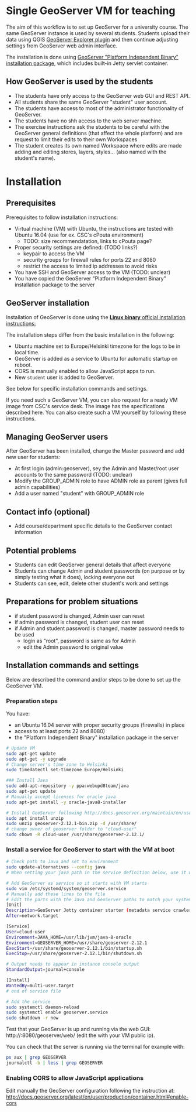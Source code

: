 # Single GeoServer VM for teaching
The aim of this workflow is to set up GeoServer for a university course. The same GeoServer instance is used by several students. Students upload their data using QGIS [GeoServer Explorer plugin](https://plugins.qgis.org/plugins/geoserverexplorer/) and then continue adjusting settings from GeoServer web admin interface.

The installation is done using [GeoServer "Platform Independent Binary" installation package](http://geoserver.org/release/stable/), which includes built-in Jetty servlet container.

## How GeoServer is used by the students
- The students have only access to the GeoServer web GUI and REST API.
- All students share the same GeoServer "student" user account.
- The students have access to most of the administrator functionality of GeoServer.
- The students have no shh access to the web server machine.
- The exercise instructions ask the students to be careful with the GeoServer general definitions (that affect the whole platform) and are request to limit their edits to their own Workspaces
- The student creates its own named Workspace where edits are made adding and editing stores, layers, styles... (also named with the student's name).

# Installation
## Prerequisites
Prerequisites to follow installation instructions:
- Virtual machine (VM) with Ubuntu, the instructions are tested with Ubuntu 16.04 (use for ex. CSC's cPouta environment)
  - TODO: size recommendatation, links to cPouta page?
- Proper security settings are defined: (TODO links?)
  - keypair to access the VM
  - security groups for firewall rules for ports 22 and 8080
  - restrict the access to limited ip addresses to avoid risks
- You have SSH and GeoServer access to the VM (TODO: unclear)
- You have copied the GeoServer "Platform Independent Binary" installation package to the server

## GeoServer installation
Installation of GeoServer is done using the [**Linux binary** official installation instructions:](
http://docs.geoserver.org/maintain/en/user/installation/linux.html)

The installation steps differ from the basic installation in the following:
- Ubuntu machine set to Europe/Helsinki timezone for the logs to be in local time.
- GeoServer is added as a service to Ubuntu for automatic startup on reboot.
- CORS is manually enabled to allow JavaScript apps to run.
- New `student` user is added to GeoServer.

See below for specific installation commands and settings.

If you need such a GeoServer VM, you can also request for a ready VM image from CSC's service desk. The image has the specifications described here. You can also create such a VM yourself by following these instructions.

## Managing GeoServer users
After GeoServer has been installed, change the Master password and add new user for students:
- At first login (admin:geoserver), sey the Admin and Master/root user accounts to the same password <course-admin-password> (TODO: unclear)
- Modify the GROUP_ADMIN role to have ADMIN role as parent (gives full admin capabilities)
- Add a user named "student" with GROUP_ADMIN role

## Contact info (optional)
- Add course/department specific details to the GeoServer contact information

## Potential problems
- Students can edit GeoServer general details that affect everyone
- Students can change Admin and student passwords (on purpose or by simply testing what it does), locking everyone out
- Students can see, edit, delete other student's work and settings

## Preparations for problem situations
- if student password is changed, Admin user can reset
- if admin password is changed, student user can reset
- if Admin and student password is changed, master password needs to be used
  - login as "root", password is same as for Admin
  - edit the Admin password to original value


## Installation commands and settings
Below are described the command and/or steps to be done to set up the GeoServer VM.

### Preparation steps
You have:
- an Ubuntu 16.04 server with proper security groups (firewalls) in place
- access to at least ports 22 and 8080)
- the "Platform Independent Binary" installation package in the server
````bash
# Update VM
sudo apt-get update
sudo apt-get -y upgrade
# Change server's time zone to Helsinki
sudo timedatectl set-timezone Europe/Helsinki

### Install Java
sudo add-apt-repository -y ppa:webupd8team/java
sudo apt-get update
# Manually accept licenses for oracle java
sudo apt-get install -y oracle-java8-installer

# Install GeoServer following http://docs.geoserver.org/maintain/en/user/installation/linux.html
sudo apt install unzip
sudo unzip geoserver-2.12.1-bin.zip -d /usr/share/
# change owner of geoserver folder to "cloud-user"
sudo chown -R cloud-user /usr/share/geoserver-2.12.1/
````

### Install a service for GeoServer to start with the VM at boot
````bash
# Check path to Java and set to environment
sudo update-alternatives --config java
# When setting your java path in the service definition below, use it without the "/jre/bin/java" part

# Add GeoServer as service so it starts with VM starts
sudo vim /etc/systemd/system/geoserver.service
# Manually add these lines to the file
# Edit the parts with the Java and GeoServer paths to match your system
[Unit]
Description=GeoServer Jetty container starter (metadata service crawler)
After=network.target

[Service]
User=cloud-user
Environment=JAVA_HOME=/usr/lib/jvm/java-8-oracle
Environment=GEOSERVER_HOME=/usr/share/geoserver-2.12.1
ExecStart=/usr/share/geoserver-2.12.1/bin/startup.sh
ExecStop=/usr/share/geoserver-2.12.1/bin/shutdown.sh

# Output needs to appear in instance console output
StandardOutput=journal+console

[Install]
WantedBy=multi-user.target
# end of service file

# Add the service
sudo systemctl daemon-reload
sudo systemctl enable geoserver.service
sudo shutdown -r now
````
Test that your GeoServer is up and running via the web GUI: http://<vm-public-ip>:8080/geoserver/web/ (edit the <vm-public-ip> with your VM public ip).

You can check that the server is running via the terminal for example with:
````bash
ps aux | grep GEOSERVER
journalctl -b | less | grep GEOSERVER
````

### Enabling CORS to allow JavaScript applications
Edit manually the GeoServer configuration following the instruction at: http://docs.geoserver.org/latest/en/user/production/container.html#enable-cors

````
